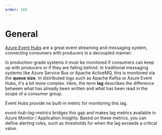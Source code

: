 ```yaml
--- 
order: 100
---
```


# General

[Azure Event Hubs](https://learn.microsoft.com/en-us/azure/event-hubs/event-hubs-about) are a great event streaming 
and messaging system, connecting consumers with producers in a decoupled manner. 

In production-grade systems it must be monitored if consumers can keep up with producers or if they are falling behind. 
In traditional messaging systems like Azure Service Bus or Apache ActiveMQ, this is monitored via the **queue size**. 
In distributed logs such as Apache Kafka or Azure Event Hubs, it's a bit more complex. Here, the term **lag** describes 
the difference between what has already been written and what has been read in the scope of a consumer group. 

Event Hubs provide no built-in metric for monitoring this lag.

_event-hub-lag-metrics_ bridges this gap and makes lag metrics available in Azure Monitor / Application
Insights. Based on these metrics, you can define alerting rules, such as thresholds for when the lag 
exceeds a critical value.
